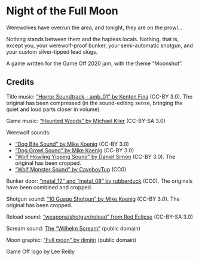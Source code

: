# Night of the Full Moon

Werewolves have overrun the area, and tonight, they are on the prowl…

Nothing stands between them and the hapless locals. Nothing, that is,
except you, your werewolf-proof bunker, your semi-automatic shotgun,
and your custom silver-tipped lead slugs.

A game written for the Game Off 2020 jam, with the theme “Moonshot”.

## Credits

Title music: [“Horror Soundtrack - amb_01” by Kenten Fina](https://opengameart.org/content/horror-soundtrack-8-tracks-the-hangar) (CC-BY 3.0). The original has been compressed (in the sound-editing sense, bringing the quiet and loud parts closer in volume).

Game music: [“Haunted Woods” by Michael Klier](https://opengameart.org/content/haunted-woods-horror-drone) (CC-BY-SA 3.0)

Werewolf sounds:

* [“Dog Bite Sound” by Mike Koenig](http://soundbible.com/1529-Dog-Bite.html) (CC-BY 3.0)
* [“Dog Growl Sound” by Mike Koenig](http://soundbible.com/1291-Dog-Growl.html) (CC-BY 3.0)
* [“Wolf Howling Yipping Sound” by Daniel Simon](http://soundbible.com/2132-Wolf-Howling-Yipping.html) (CC-BY 3.0). The original has been cropped.
* [“Wolf Monster Sound” by CaveboyTup](https://opengameart.org/content/wolf-monster-sound) (CC0)

Bunker door: [“metal_12” and “metal_08” by rubberduck](https://opengameart.org/content/100-cc0-sfx) (CC0). The originals have been combined and cropped.

Shotgun sound: [“10 Guage Shotgun” by Mike Koenig](http://soundbible.com/1262-10-Guage-Shotgun.html) (CC-BY 3.0). The original has been cropped.

Reload sound: [“weapons/shotgun/reload” from Red Eclipse](https://github.com/redeclipse/sounds/tree/3b1f0288623111172b86ea7bf58a77d969b7c920/weapons/shotgun) (CC-BY-SA 3.0)

Scream sound: [The “Wilhelm Scream”](https://archive.org/details/WilhelmScreamSample) (public domain)

Moon graphic: [“Full moon” by dimitri](https://openclipart.org/detail/150367/full-moon) (public domain)

Game Off logo by Lee Reilly